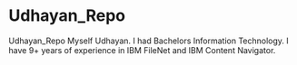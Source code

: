 # Udhayan_Repo
Udhayan_Repo
Myself Udhayan. I had Bachelors Information Technology. I have 9+ years of experience in IBM FileNet and IBM Content Navigator.
